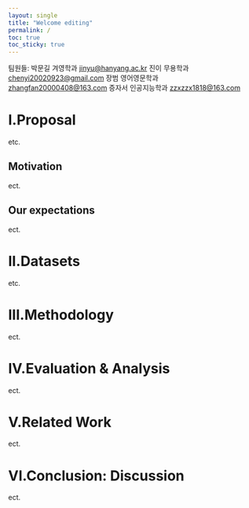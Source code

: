 ```yaml
---
layout: single
title: "Welcome editing"
permalink: /
toc: true
toc_sticky: true
---
```


팀원들: 박문길 겨영학과 jinyu@hanyang.ac.kr
       진이 무용학과 chenyi20020923@gmail.com
       장범 영어영문학과 zhangfan20000408@163.com
       증자서  인공지능학과 zzxzzx1818@163.com
       
# I.Proposal
etc.
## Motivation
ect.
## Our expectations
ect.
# II.Datasets
etc.
# III.Methodology
ect.
# IV.Evaluation & Analysis
ect.
# V.Related Work 
ect.
# VI.Conclusion: Discussion
ect.
